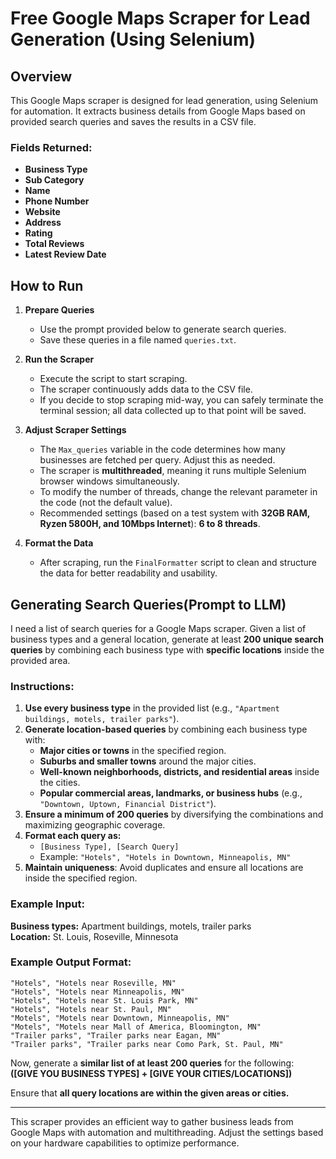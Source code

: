 # Free Google Maps Scraper for Lead Generation (Using Selenium)

## Overview
This Google Maps scraper is designed for lead generation, using Selenium for automation. It extracts business details from Google Maps based on provided search queries and saves the results in a CSV file.

### **Fields Returned:**
- **Business Type**
- **Sub Category**
- **Name**
- **Phone Number**
- **Website**
- **Address**
- **Rating**
- **Total Reviews**
- **Latest Review Date**

## **How to Run**
1. **Prepare Queries**
   - Use the prompt provided below to generate search queries.
   - Save these queries in a file named `queries.txt`.

2. **Run the Scraper**
   - Execute the script to start scraping.
   - The scraper continuously adds data to the CSV file.
   - If you decide to stop scraping mid-way, you can safely terminate the terminal session; all data collected up to that point will be saved.

3. **Adjust Scraper Settings**
   - The `Max_queries` variable in the code determines how many businesses are fetched per query. Adjust this as needed.
   - The scraper is **multithreaded**, meaning it runs multiple Selenium browser windows simultaneously.
   - To modify the number of threads, change the relevant parameter in the code (not the default value).
   - Recommended settings (based on a test system with **32GB RAM, Ryzen 5800H, and 10Mbps Internet**): **6 to 8 threads**.

4. **Format the Data**
   - After scraping, run the `FinalFormatter` script to clean and structure the data for better readability and usability. 

## **Generating Search Queries(Prompt to LLM)**


I need a list of search queries for a Google Maps scraper. Given a list of business types and a general location, generate at least **200 unique search queries** by combining each business type with **specific locations** inside the provided area.  

### **Instructions:**  
1. **Use every business type** in the provided list (e.g., `"Apartment buildings, motels, trailer parks"`).  
2. **Generate location-based queries** by combining each business type with:  
   - **Major cities or towns** in the specified region.  
   - **Suburbs and smaller towns** around the major cities.  
   - **Well-known neighborhoods, districts, and residential areas** inside the cities.  
   - **Popular commercial areas, landmarks, or business hubs** (e.g., `"Downtown, Uptown, Financial District"`).  
3. **Ensure a minimum of 200 queries** by diversifying the combinations and maximizing geographic coverage.  
4. **Format each query as:**  
   - `[Business Type], [Search Query]`  
   - Example: `"Hotels", "Hotels in Downtown, Minneapolis, MN"`  
5. **Maintain uniqueness**: Avoid duplicates and ensure all locations are inside the specified region.  

### **Example Input:**  
**Business types:** Apartment buildings, motels, trailer parks  
**Location:** St. Louis, Roseville, Minnesota  

### **Example Output Format:**  
```
"Hotels", "Hotels near Roseville, MN"  
"Hotels", "Hotels near Minneapolis, MN"  
"Hotels", "Hotels near St. Louis Park, MN"  
"Hotels", "Hotels near St. Paul, MN"  
"Motels", "Motels near Downtown, Minneapolis, MN"  
"Motels", "Motels near Mall of America, Bloomington, MN"  
"Trailer parks", "Trailer parks near Eagan, MN"  
"Trailer parks", "Trailer parks near Como Park, St. Paul, MN"  
```
  
Now, generate a **similar list of at least 200 queries** for the following:  
**([GIVE YOU BUSINESS TYPES] + [GIVE YOUR CITIES/LOCATIONS])**  

Ensure that **all query locations are within the given areas or cities.**

---

This scraper provides an efficient way to gather business leads from Google Maps with automation and multithreading. Adjust the settings based on your hardware capabilities to optimize performance.
